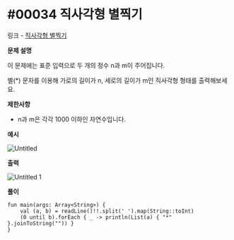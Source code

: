 # #00034 직사각형 별찍기

링크 - [직사각형 별찍기](https://school.programmers.co.kr/learn/courses/30/lessons/12969)

**문제 설명**

이 문제에는 표준 입력으로 두 개의 정수 n과 m이 주어집니다.

별(*) 문자를 이용해 가로의 길이가 n, 세로의 길이가 m인 직사각형 형태를 출력해보세요.

****제한사항****

- n과 m은 각각 1000 이하인 자연수입니다.

****예시****

![Untitled](https://user-images.githubusercontent.com/105714784/219827893-b8ccb423-574e-4c54-bb45-c90aac016d67.png)

****출력****

![Untitled 1](https://user-images.githubusercontent.com/105714784/219827898-8172b695-7b5a-490e-bb5f-a9192a94b169.png)

**풀이**

```
fun main(args: Array<String>) {
    val (a, b) = readLine()!!.split(' ').map(String::toInt)
    (0 until b).forEach { _ -> println(List(a) { "*" }.joinToString("")) }
}
```
